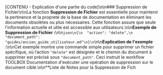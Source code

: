 [CONTENU - Explication d'une partie du code]\n\n### Suppression de Fichier\n\nLa fonction **Suppression de Fichier** est essentielle pour maintenir la pertinence et la propreté de la base de documentation en éliminant les documents obsolètes ou plus nécessaires. Cette fonction assure que seule l'information actuelle et utile est accessible aux utilisateurs.\n\n**Exemple de Suppression de Fichier :**\n\n```json\n{\n  "action": "delete",\n  "document_path": "guides/ancien_guide_utilisateur.md"\n}\n```\n\n**Explication de l'exemple :**\n\nCet exemple montre une commande simple pour supprimer un fichier spécifique, où l’action `"delete"` est désignée et le chemin du document à supprimer est précisé sous `"document_path"`. Ceci instruit le workflow TOOLBOX Documentation d'exécuter une opération de suppression sur le document ciblé.\n\n**Liste de Notes pour la Suppression de Fich